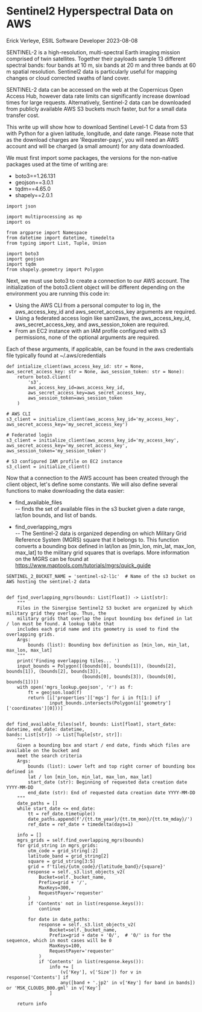 Sentinel2 Hyperspectral Data on AWS
================
Erick Verleye, ESIIL Software Developer
2023-08-08

SENTINEL-2 is a high-resolution, multi-spectral Earth imaging mission comprised
of twin satellites. Together their payloads sample 13 different spectral bands:
four bands at 10 m, six bands at 20 m and three bands at 60 m spatial
resolution. Sentinel2 data is particularly useful for mapping changes
or cloud corrected swaths of land cover. 

SENTINEL-2 data can be accessed on the web at the Copernicus Open Access Hub,
however data rate limits can significantly increase download times for large requests. 
Alternatively, Sentinel-2 data can be downloaded from publicly available AWS S3 buckets much faster, 
but for a small data transfer cost.

This write up will show how to download Sentinel Level-1 C data from S3 with 
Python for a given latitude, longitude, and date range. Please note that as the 
download charges are 'Requester-pays', you will need an AWS account and will be charged (a small amount)
for any data downloaded.

We must first import some packages, the versions for the non-native packages
used at the time of writing are:  

- boto3==1.26.131  
- geojson==3.0.1  
- tqdm==4.65.0  
- shapely==2.0.1  

``` {python}
import json

import multiprocessing as mp
import os

from argparse import Namespace
from datetime import datetime, timedelta
from typing import List, Tuple, Union

import boto3
import geojson
import tqdm
from shapely.geometry import Polygon
```

Next, we must use boto3 to create a connection to our AWS account. The 
initialization of the boto3.client object will be different depending on the environment you are running this code in:  

- Using the AWS CLI from a personal computer to log in, the aws_access_key_id 
and aws_secret_access_key arguments are required.  
- Using a federated access login like saml2aws, the aws_access_key_id, aws_secret_access_key, and aws_session_token are required.  
- From an EC2 instance with an IAM profile configured with s3 permissions,
none of the optional arguments are required.  

Each of these arguments, if applicable, can be found in the aws credentials
file typically found at ~/.aws/credentials

``` {python}
def intialize_client(aws_access_key_id: str = None, aws_secret_access_key: str = None, aws_session_token: str = None):
    return boto3.client(
        's3',
        aws_access_key_id=aws_access_key_id,
        aws_secret_access_key=aws_secret_access_key,
        aws_session_token=aws_session_token
    )

# AWS CLI
s3_client = initialize_client(aws_access_key_id='my_access_key', aws_secret_access_key='my_secret_access_key')

# Federated login
s3_client = initialize_client(aws_access_key_id='my_access_key', aws_secret_access_key='my_secret_access_key', aws_session_token='my_session_token')

# S3 configured IAM profile on EC2 instance
s3_client = initialize_client()

```

Now that a connection to the AWS account has been created through the client 
object, let's define some constants. We will also define several functions to
make downloading the data easier:  

- find_available_files   
  -- finds the set of available files in the s3 bucket given a date range,
  lat/lon bounds, and list of bands.  
  
- find_overlapping_mgrs  
  -- The Sentinel-2 data is organized depending on which Military Grid Reference System (MGRS)
  square that it belongs to. This function converts a bounding box defined in
  lat/lon as [min_lon, min_lat, max_lon, max_lat] to the military grid squares that is overlaps.
  More information on the MGRS can be found at https://www.maptools.com/tutorials/mgrs/quick_guide



``` {python}
SENTINEL_2_BUCKET_NAME = 'sentinel-s2-l1c'  # Name of the s3 bucket on AWS hosting the sentinel-2 data


def find_overlapping_mgrs(bounds: List[float]) -> List[str]:
    """
    Files in the Sinergise Sentinel2 S3 bucket are organized by which military grid they overlap. Thus, the
    military grids that overlap the input bounding box defined in lat / lon must be found. A lookup table that
    includes each grid name and its geometry is used to find the overlapping grids.
    Args:
        bounds (list): Bounding box definition as [min_lon, min_lat, max_lon, max_lat]
    """
    print('Finding overlapping tiles... ')
    input_bounds = Polygon([(bounds[0], bounds[1]), (bounds[2], bounds[1]), (bounds[2], bounds[3]),
                            (bounds[0], bounds[3]), (bounds[0], bounds[1])])
    with open('mgrs_lookup.geojson', 'r') as f:
        ft = geojson.load(f)
        return [i['properties']['mgs'] for i in ft[1:] if
                input_bounds.intersects(Polygon(i['geometry']['coordinates'][0]))]


def find_available_files(self, bounds: List[float], start_date: datetime, end_date: datetime,
bands: List[str]) -> List[Tuple[str, str]]:
    """
    Given a bounding box and start / end date, finds which files are available on the bucket and
    meet the search criteria
    Args:
        bounds (list): Lower left and top right corner of bounding box defined in 
        lat / lon [min_lon, min_lat, max_lon, max_lat]
        start_date (str): Beginning of requested data creation date YYYY-MM-DD
        end_date (str): End of requested data creation date YYYY-MM-DD
    """
    date_paths = []
    while start_date <= end_date:
        tt = ref_date.timetuple()
        date_paths.append(f'/{tt.tm_year}/{tt.tm_mon}/{tt.tm_mday}/')
        ref_date = ref_date + timedelta(days=1)

    info = []
    mgrs_grids = self.find_overlapping_mgrs(bounds)
    for grid_string in mgrs_grids:
        utm_code = grid_string[:2]
        latitude_band = grid_string[2]
        square = grid_string[3:5]
        grid = f'tiles/{utm_code}/{latitude_band}/{square}'
        response = self._s3.list_objects_v2(
            Bucket=self._bucket_name,
            Prefix=grid + '/',
            MaxKeys=300,
            RequestPayer='requester'
        )
        if 'Contents' not in list(response.keys()):
            continue

        for date in date_paths:
            response = self._s3.list_objects_v2(
                Bucket=self._bucket_name,
                Prefix=grid + date + '0/',  # '0/' is for the sequence, which in most cases will be 0
                MaxKeys=100,
                RequestPayer='requester'
            )
            if 'Contents' in list(response.keys()):
                info += [
                    (v['Key'], v['Size']) for v in response['Contents'] if
                    any([band + '.jp2' in v['Key'] for band in bands]) or 'MSK_CLOUDS_B00.gml' in v['Key']
                ]

    return info
```



